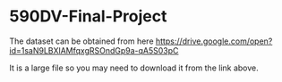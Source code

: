 # 590DV-Final-Project
The dataset can be obtained from here https://drive.google.com/open?id=1saN9LBXlAMfqxgRSOndGp9a-qA5S03pC

It is a large file so you may need to download it from the link above.
